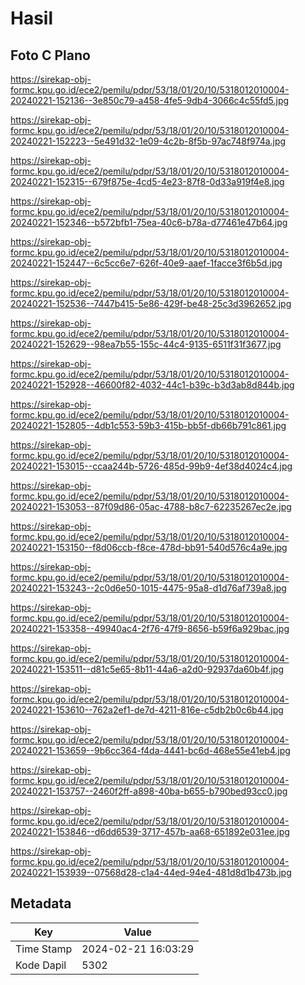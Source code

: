 # Hasil

## Foto C Plano

https://sirekap-obj-formc.kpu.go.id/ece2/pemilu/pdpr/53/18/01/20/10/5318012010004-20240221-152136--3e850c79-a458-4fe5-9db4-3066c4c55fd5.jpg

https://sirekap-obj-formc.kpu.go.id/ece2/pemilu/pdpr/53/18/01/20/10/5318012010004-20240221-152223--5e491d32-1e09-4c2b-8f5b-97ac748f974a.jpg

https://sirekap-obj-formc.kpu.go.id/ece2/pemilu/pdpr/53/18/01/20/10/5318012010004-20240221-152315--679f875e-4cd5-4e23-87f8-0d33a919f4e8.jpg

https://sirekap-obj-formc.kpu.go.id/ece2/pemilu/pdpr/53/18/01/20/10/5318012010004-20240221-152346--b572bfb1-75ea-40c6-b78a-d77461e47b64.jpg

https://sirekap-obj-formc.kpu.go.id/ece2/pemilu/pdpr/53/18/01/20/10/5318012010004-20240221-152447--6c5cc6e7-626f-40e9-aaef-1facce3f6b5d.jpg

https://sirekap-obj-formc.kpu.go.id/ece2/pemilu/pdpr/53/18/01/20/10/5318012010004-20240221-152536--7447b415-5e86-429f-be48-25c3d3962652.jpg

https://sirekap-obj-formc.kpu.go.id/ece2/pemilu/pdpr/53/18/01/20/10/5318012010004-20240221-152629--98ea7b55-155c-44c4-9135-6511f31f3677.jpg

https://sirekap-obj-formc.kpu.go.id/ece2/pemilu/pdpr/53/18/01/20/10/5318012010004-20240221-152928--46600f82-4032-44c1-b39c-b3d3ab8d844b.jpg

https://sirekap-obj-formc.kpu.go.id/ece2/pemilu/pdpr/53/18/01/20/10/5318012010004-20240221-152805--4db1c553-59b3-415b-bb5f-db66b791c861.jpg

https://sirekap-obj-formc.kpu.go.id/ece2/pemilu/pdpr/53/18/01/20/10/5318012010004-20240221-153015--ccaa244b-5726-485d-99b9-4ef38d4024c4.jpg

https://sirekap-obj-formc.kpu.go.id/ece2/pemilu/pdpr/53/18/01/20/10/5318012010004-20240221-153053--87f09d86-05ac-4788-b8c7-62235267ec2e.jpg

https://sirekap-obj-formc.kpu.go.id/ece2/pemilu/pdpr/53/18/01/20/10/5318012010004-20240221-153150--f8d06ccb-f8ce-478d-bb91-540d576c4a9e.jpg

https://sirekap-obj-formc.kpu.go.id/ece2/pemilu/pdpr/53/18/01/20/10/5318012010004-20240221-153243--2c0d6e50-1015-4475-95a8-d1d76af739a8.jpg

https://sirekap-obj-formc.kpu.go.id/ece2/pemilu/pdpr/53/18/01/20/10/5318012010004-20240221-153358--49940ac4-2f76-47f9-8656-b59f6a929bac.jpg

https://sirekap-obj-formc.kpu.go.id/ece2/pemilu/pdpr/53/18/01/20/10/5318012010004-20240221-153511--d81c5e65-8b11-44a6-a2d0-92937da60b4f.jpg

https://sirekap-obj-formc.kpu.go.id/ece2/pemilu/pdpr/53/18/01/20/10/5318012010004-20240221-153610--762a2ef1-de7d-4211-816e-c5db2b0c6b44.jpg

https://sirekap-obj-formc.kpu.go.id/ece2/pemilu/pdpr/53/18/01/20/10/5318012010004-20240221-153659--9b6cc364-f4da-4441-bc6d-468e55e41eb4.jpg

https://sirekap-obj-formc.kpu.go.id/ece2/pemilu/pdpr/53/18/01/20/10/5318012010004-20240221-153757--2460f2ff-a898-40ba-b655-b790bed93cc0.jpg

https://sirekap-obj-formc.kpu.go.id/ece2/pemilu/pdpr/53/18/01/20/10/5318012010004-20240221-153846--d6dd6539-3717-457b-aa68-651892e031ee.jpg

https://sirekap-obj-formc.kpu.go.id/ece2/pemilu/pdpr/53/18/01/20/10/5318012010004-20240221-153939--07568d28-c1a4-44ed-94e4-481d8d1b473b.jpg


## Metadata

| Key        | Value               |
| ---------- | ------------------- |
| Time Stamp | 2024-02-21 16:03:29 |
| Kode Dapil | 5302                |



